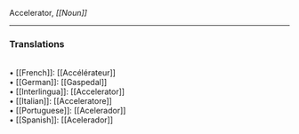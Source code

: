 Accelerator, <i>[[Noun]]</i> 
<HR> <P> <H3>Translations</H3>
<BR>• [[French]]: [[Accélérateur]]
<BR>• [[German]]: [[Gaspedal]]
<BR>• [[Interlingua]]: [[Accelerator]]
<BR>• [[Italian]]: [[Acceleratore]]
<BR>• [[Portuguese]]: [[Acelerador]]
<BR>• [[Spanish]]: [[Acelerador]]
<BR>